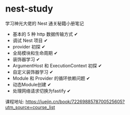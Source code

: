 # nest-study

学习神光大佬的 Nest 通关秘籍小册笔记

- 基本的 5 种 http 数据传输方式 ✔
- 调试 Nest 项目 ✔
- provider 初探 ✔
- 全局模块和生命周期 ✔
- 装饰器学习 ✔
- ArgumentHost 和 ExecutionContext 初探 ✔
- 自定义装饰器学习 ✔
- Module 和 Provider 的循环依赖问题 ✔
- 动态Module创建 ✔
- 处理网络请求切换为fastify ✔

课程地址: https://juejin.cn/book/7226988578700525605?utm_source=course_list
